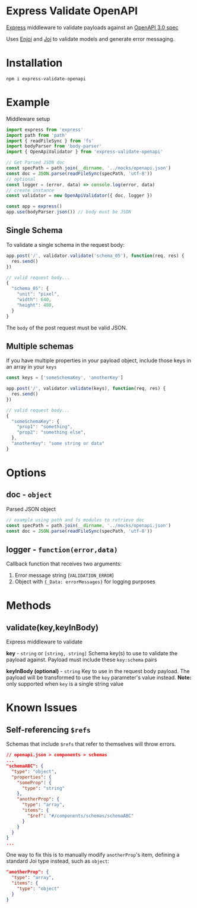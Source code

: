 # Express Validate OpenAPI

[Express](https://expressjs.com/) middleware to validate payloads against an [OpenAPI 3.0 spec](https://swagger.io/docs/specification/about/)

Uses [Enjoi](https://github.com/tlivings/enjoi) and [Joi](https://github.com/hapijs/joi) to validate models and generate error messaging.

# Installation

```
npm i express-validate-openapi
```

# Example

Middleware setup

```js
import express from 'express'
import path from 'path'
import { readFileSync } from 'fs'
import bodyParser from 'body-parser'
import { OpenApiValidator } from 'express-validate-openapi'

// Get Parsed JSON doc
const specPath = path.join(__dirname, '../mocks/openapi.json')
const doc = JSON.parse(readFileSync(specPath, 'utf-8'))
// optional
const logger = (error, data) => console.log(error, data)
// create instance
const validator = new OpenApiValidator({ doc, logger })

const app = express()
app.use(bodyParser.json()) // body must be JSON
```

## Single Schema

To validate a single schema in the request body:

```js
app.post('/', validator.validate('schema_05'), function(req, res) {
  res.send()
})

// valid request body...
{
  "schema_05": {
    "unit": "pixel",
    "width": 640,
    "height": 480,
  }
}
```

The `body` of the post request must be valid JSON.

## Multiple schemas

If you have multiple properties in your payload object, include those keys in an array in your `keys`

```js
const keys = ['someSchemaKey', 'anotherKey']

app.post('/', validator.validate(keys), function(req, res) {
  res.send()
})

// valid request body...
{
  "someSchemaKey": {
    "prop1": "something",
    "prop2": "something else",
  },
  "anotherKey": "some string or data"
}
```

# Options

## doc - `object`

Parsed JSON object

```js
// example using path and fs modules to retrieve doc
const specPath = path.join(__dirname, '../mocks/openapi.json')
const doc = JSON.parse(readFileSync(specPath, 'utf-8'))
```

## logger - `function(error,data)`

Callback function that receives two arguments:

1. Error message string (`VALIDATION_ERROR`)
2. Object with `{_Data: errorMessages}` for logging purposes

# Methods

## validate(key,keyInBody)

Express middleware to validate

**key** - `string` or `[string, string]` Schema key(s) to use to validate the payload against. Payload must include these `key:schema` pairs

**keyInBody (optional)** - `string` Key to use in the request body payload. The payload will be transformed to use the `key` parameter's value instead. **Note:** only supported when `key` is a single string value

# Known Issues

## Self-referencing `$refs`

Schemas that include `$refs` that refer to themselves will throw errors.

```json
// openapi.json > components > schemas
...
"schemaABC": {
  "type": "object",
  "properties": {
    "someProp": {
      "type": "string"
    },
    "anotherProp": {
      "type": "array",
      "items": {
        "$ref": "#/components/schemas/schemaABC"
      }
    }
  }
}
...
```

One way to fix this is to manually modify `anotherProp`'s item, defining a standard Joi type instead, such as `object`:

```json
"anotherProp": {
  "type": "array",
  "items": {
    "type": "object"
  }
}
```
